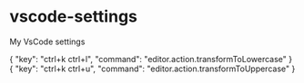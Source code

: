 # vscode-settings
My VsCode settings

{
  "key": "ctrl+k ctrl+l",
  "command": "editor.action.transformToLowercase"
}
{
  "key": "ctrl+k ctrl+u",
  "command": "editor.action.transformToUppercase"
}
